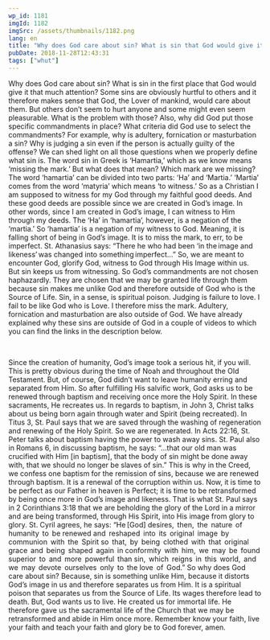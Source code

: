 ```yaml
---
wp_id: 1181
imgId: 1182
imgSrc: /assets/thumbnails/1182.png
lang: en
title: "Why does God care about sin? What is sin that God would give it that much attention?"
pubDate: 2018-11-28T12:43:31
tags: ["whut"]
---
```


<!-- page: 6 -->

<p>Why does God care about sin? What is sin in the first place that God would give it that much attention? Some sins are obviously hurtful to others and it therefore makes sense that God, the Lover of mankind, would care about them. But others don’t seem to hurt anyone and some might even seem pleasurable. What is the problem with those? Also, why did God put those specific commandments in place? What criteria did God use to select the commandments? For example, why is adultery, fornication or masturbation a sin? Why is judging a sin even if the person is actually guilty of the offense? We can shed light on all those questions when we properly define what sin is. The word sin in Greek is ‘Hamartia,’ which as we know means ‘missing the mark.’ But what does that mean? Which mark are we missing? The word ‘hamartia’ can be divided into two parts: ‘Ha’ and ‘Martia.’ ‘Martia’ comes from the word ‘matyria’ which means ‘to witness.’ So as a Christian I am supposed to witness for my God through my faithful good deeds. And these good deeds are possible since we are created in God’s image. In other words, since I am created in God’s image, I can witness to Him through my deeds. The ‘Ha’ in ‘hamartia’, however, is a negation of the ‘martia.’ So ‘hamartia’ is a negation of my witness to God. Meaning, it is falling short of being in God’s image. It is to miss the mark, to err, to be imperfect. St. Athanasius says: “There he who had been ‘in the image and likeness’ was changed into something imperfect…” So, we are meant to encounter God, glorify God, witness to God through His Image within us. But sin keeps us from witnessing. So God’s commandments are not chosen haphazardly. They are chosen that we may be granted life through them because sin makes me unlike God and therefore outside of God who is the Source of Life. Sin, in a sense, is spiritual poison. Judging is failure to love. I fail to be like God who is Love. I therefore miss the mark. Adultery, fornication and masturbation are also outside of God. We have already explained why these sins are outside of God in a couple of videos to which you can find the links in the description below.<span data-ccp-props="{&quot;201341983&quot;:0,&quot;335559739&quot;:200,&quot;335559740&quot;:276}"> </span></p>
<p><span data-ccp-props="{&quot;201341983&quot;:0,&quot;335559739&quot;:200,&quot;335559740&quot;:276}"> </span></p>
<p>Since the creation of humanity, God’s image took a serious hit, if you will. This is pretty obvious during the time of Noah and throughout the Old Testament. But, of course, God didn’t want to leave humanity erring and separated from Him. So after fulfilling His salvific work, God asks us to be renewed through baptism and receiving once more the Holy Spirit. In these sacraments, He recreates us. In regards to baptism, in John 3, Christ talks about us being born again through water and Spirit (being recreated). In Titus 3, St. Paul says that we are saved through the washing of regeneration and renewing of the Holy Spirit. So we are regenerated. In Acts 22:16, St. Peter talks about baptism having the power to wash away sins. St. Paul also in Romans 6, in discussing baptism, he says: “…that our old man was crucified with Him [in baptism], that the body of sin might be done away with, that we should no longer be slaves of sin.” This is why in the Creed, we confess one baptism for the remission of sins, because we are renewed through baptism. It is a renewal of the corruption within us. Now, it is time to be perfect as our Father in heaven is Perfect; it is time to be retransformed by being once more in God’s image and likeness. That is what St. Paul says in 2 Corinthians 3:18 that we are beholding the glory of the Lord in a mirror and are being transformed, through His Spirit, into His image from glory to glory. St. Cyril agrees, he says: “He [God] desires,  then,  the  nature  of  humanity  to  be renewed and  reshaped  into  its  original  image  by  communion  with  the  Spirit so  that,  by  being  clothed  with  that  original  grace  and  being  shaped  again  in conformity  with  him,  we  may  be  found  superior  to  and  more  powerful  than sin,  which  reigns  in  this  world,  and  we  may  devote  ourselves  only  to  the love  of  God.” So why does God care about sin? Because, sin is something unlike Him, because it distorts God’s image in us and therefore separates us from Him. It is a spiritual poison that separates us from the Source of Life. Its wages therefore lead to death. But, God wants us to live. He created us for immortal life. He therefore gave us the sacramental life of the Church that we may be retransformed and abide in Him once more. Remember know your faith, live your faith and teach your faith and glory be to God forever, amen. <span data-ccp-props="{&quot;201341983&quot;:0,&quot;335559739&quot;:200,&quot;335559740&quot;:276}"> </span></p>

